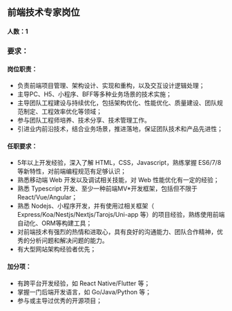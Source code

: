 ## 前端技术专家岗位

#### 人数：1

### 要求：
#### 岗位职责：
- 负责前端项目管理、架构设计、实现和重构，以及交互设计逻辑处理；
- 主导PC、H5、小程序、BFF等多种业务场景的技术实施；
- 主导团队工程建设与持续优化，包括架构优化、性能优化、质量建设、团队规范制定、工程效率优化等领域；
- 参与团队工程师培养、技术分享、技术管理工作。
- 引进业内前沿技术，结合业务场景，推进落地，保证团队技术和产品先进性；

#### 任职要求：
- 5年以上开发经验，深入了解 HTML，CSS，Javascript，熟练掌握 ES6/7/8 等新特性，对前端编程规范有足够认识；
- 熟悉移动端 Web 开发以及调试相关技能，对 Web 性能优化有一定的经验；
- 熟悉 Typescript 开发、至少一种前端MV*开发框架，包括但不限于 React/Vue/Angular；
- 熟悉 Nodejs、小程序开发，并有使用过相关框架（ Express/Koa/Nestjs/Nextjs/Tarojs/Uni-app 等）的项目经验，熟练使用前端自动化、ORM等构建工具；
- 对前端技术有强烈的热情和进取心，具有良好的沟通能力、团队合作精神，优秀的分析问题和解决问题的能力。
- 有大型网站架构经验者优先；

#### 加分项：
- 有跨平台开发经验，如 React Native/Flutter 等；
- 掌握一门后端开发语言，如 Go/Java/Python 等；
- 参与或主导过优秀的开源项目；